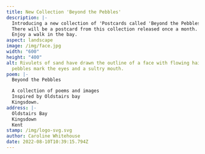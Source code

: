 ```yaml
---
title: New Collection 'Beyond the Pebbles'
description: |-
  Introducing a new collection of 'Postcards called 'Beyond the Pebbles'
  There will be a postcard from this collection released once a month.
  Enjoy a walk in the bay.
aspect: landscape
image: /img/face.jpg
width: "600"
height: "400"
alt: Rivulets of sand have drawn the outline of a face with flowing hair. Flint
  pebbles mark the eyes and a sultry mouth.
poem: |-
  Beyond the Pebbles

  A collection of poems and images
  Inspired by Oldstairs bay
  Kingsdown.
address: |-
  Oldstairs Bay
  Kingsdown
  Kent
stamp: /img/logo-svg.svg
author: Caroline Whitehouse
date: 2022-08-10T10:39:15.794Z
---
```

